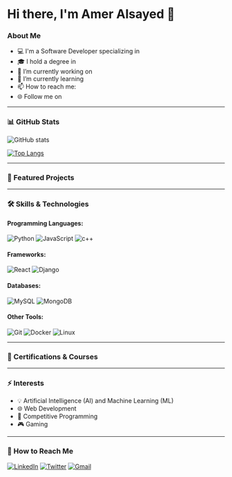 # Hi there, I'm Amer Alsayed 👋

### About Me

- 💻 I'm a Software Developer specializing in 
- 🎓 I hold a degree in 
- 🔭 I’m currently working on 
- 🌱 I’m currently learning 
- 📫 How to reach me: 
- 🌐 Follow me on 

---

### 📊 GitHub Stats

![GitHub stats](https://github-readme-stats.vercel.app/api?username=AmerAlsayed&show_icons=true&theme=radical)

[![Top Langs](https://github-readme-stats.vercel.app/api/top-langs/?username=AmerAlsayed&layout=compact&theme=radical)](https://github.com/anuraghazra/github-readme-stats)

---

### 🚀 Featured Projects



---

### 🛠️ Skills & Technologies

#### Programming Languages:
![Python](https://img.shields.io/badge/Python-3776AB?style=for-the-badge&logo=python&logoColor=white)
![JavaScript](https://img.shields.io/badge/JavaScript-F7DF1E?style=for-the-badge&logo=javascript&logoColor=black)
![c++](https://user-images.githubusercontent.com/25181517/192106073-90fffafe-3562-4ff9-a37e-c77a2da0ff58.png)

#### Frameworks:
![React](https://img.shields.io/badge/React-20232A?style=for-the-badge&logo=react&logoColor=61DAFB)
![Django](https://img.shields.io/badge/Django-092E20?style=for-the-badge&logo=django&logoColor=white)

#### Databases:
![MySQL](https://img.shields.io/badge/MySQL-00000F?style=for-the-badge&logo=mysql&logoColor=white)
![MongoDB](https://img.shields.io/badge/MongoDB-4EA94B?style=for-the-badge&logo=mongodb&logoColor=white)

#### Other Tools:
![Git](https://img.shields.io/badge/Git-F05032?style=for-the-badge&logo=git&logoColor=white)
![Docker](https://img.shields.io/badge/Docker-2496ED?style=for-the-badge&logo=docker&logoColor=white)
![Linux](https://img.shields.io/badge/Linux-FCC624?style=for-the-badge&logo=linux&logoColor=black)

---

### 🌟 Certifications & Courses



---

### ⚡ Interests

- 💡 Artificial Intelligence (AI) and Machine Learning (ML)
- 🌐 Web Development
- 🧠 Competitive Programming
- 🎮 Gaming

---

### 💬 How to Reach Me

[![LinkedIn](https://img.shields.io/badge/LinkedIn-0A66C2?style=for-the-badge&logo=linkedin&logoColor=white)](https://www.linkedin.com/in/amer-alsayed-381563200/)
[![Twitter](https://img.shields.io/badge/Twitter-1DA1F2?style=for-the-badge&logo=twitter&logoColor=white)](https://twitter.com/yourprofile)
[![Gmail](https://img.shields.io/badge/Gmail-D14836?style=for-the-badge&logo=gmail&logoColor=white)](mailto:alsayed.amer19@gmail.com)


<!--
**AmerAlsayed/AmerAlsayed** is a ✨ _special_ ✨ repository because its `README.md` (this file) appears on your GitHub profile.

Here are some ideas to get you started:

- 🔭 I’m currently working on ...
- 🌱 I’m currently learning ...
- 👯 I’m looking to collaborate on ...
- 🤔 I’m looking for help with ...
- 💬 Ask me about ...
- 📫 How to reach me: ...
- 😄 Pronouns: ...
- ⚡ Fun fact: ...
-->
